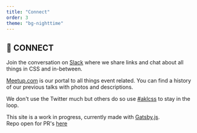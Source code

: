 ```yaml
---
title: "Connect"
order: 3
theme: "bg-nighttime"
---
```

## 🔌 CONNECT

Join the conversation on [Slack](http://auklandcss.herokuapp.com/) where we share links and chat about all things in CSS and in-between.

[Meetup.com](https://www.meetup.com/auckland-css/) is our portal to all things event related. You can find a history of our previous talks with photos and descriptions.

We don't use the Twitter much but others do so use [#aklcss](https://twitter.com/hashtag/aklcss?src=hash) to stay in the loop.

This site is a work in progress, currently made with [Gatsby.js](http://gatsbyjs.org/).<br /> Repo open for PR's [here](https://github.com/aklcss/www)